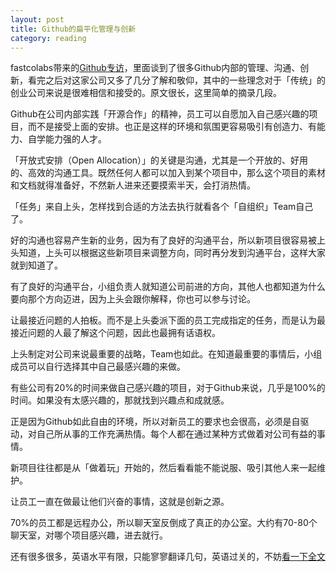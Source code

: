 ```yaml
---
layout: post
title: Github的扁平化管理与创新
category: reading
---
```


fastcolabs带来的[Github专访](http://www.fastcolabs.com/3020181/open-company/inside-githubs-super-lean-management-strategy-and-how-it-drives-innovation)，里面谈到了很多Github内部的管理、沟通、创新，看完之后对这家公司又多了几分了解和敬仰，其中的一些理念对于「传统」的创业公司来说是很难相信和接受的。原文很长，这里简单的摘录几段。

Github在公司内部实践「开源合作」的精神，员工可以自愿加入自己感兴趣的项目，而不是接受上面的安排。也正是这样的环境和氛围更容易吸引有创造力、有能力、自学能力强的人才。

「开放式安排（Open Allocation）」的关键是沟通，尤其是一个开放的、好用的、高效的沟通工具。既然任何人都可以加入到某个项目中，那么这个项目的素材和文档就得准备好，不然新人进来还要摸索半天，会打消热情。

「任务」来自上头，怎样找到合适的方法去执行就看各个「自组织」Team自己了。

好的沟通也容易产生新的业务，因为有了良好的沟通平台，所以新项目很容易被上头知道，上头可以根据这些新项目来调整方向，同时再分发到沟通平台，这样大家就到知道了。

有了良好的沟通平台，小组负责人就知道公司前进的方向，其他人也都知道为什么要向那个方向迈进，因为上头会跟你解释，你也可以参与讨论。

让最接近问题的人拍板。而不是上头委派下面的员工完成指定的任务，而是认为最接近问题的人最了解这个问题，因此也最拥有话语权。

上头制定对公司来说最重要的战略，Team也如此。在知道最重要的事情后，小组成员可以自行选择其中自己最感兴趣的来做。

有些公司有20%的时间来做自己感兴趣的项目，对于Github来说，几乎是100%的时间。如果没有太感兴趣的，那就找到兴趣点和成就感。

正是因为Github如此自由的环境，所以对新员工的要求也会很高，必须是自驱动，对自己所从事的工作充满热情。每个人都在通过某种方式做着对公司有益的事情。

新项目往往都是从「做着玩」开始的，然后看看能不能说服、吸引其他人来一起维护。

让员工一直在做最让他们兴奋的事情，这就是创新之源。

70%的员工都是远程办公，所以聊天室反倒成了真正的办公室。大约有70-80个聊天室，对哪个项目感兴趣，进去就行。

还有很多很多，英语水平有限，只能寥寥翻译几句，英语过关的，不妨[看一下全文](http://www.fastcolabs.com/3020181/open-company/inside-githubs-super-lean-management-strategy-and-how-it-drives-innovation)

